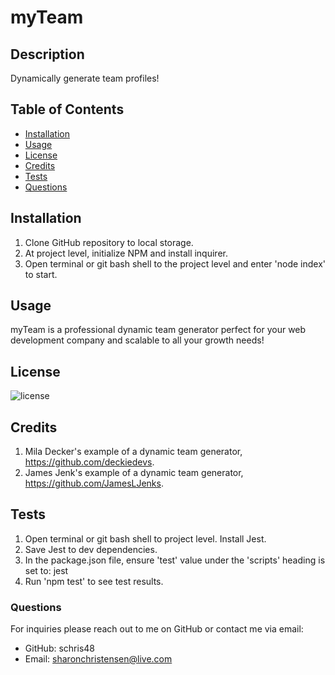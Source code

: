 
  
  # myTeam

  ## Description
  Dynamically generate team profiles!

  ## Table of Contents
  - [Installation](#installation)
  - [Usage](#usage)
  - [License](#license)
  - [Credits](#credits)
  - [Tests](#tests)
  - [Questions](#questions)

  ## Installation
  1. Clone GitHub repository to local storage. 
  2. At project level, initialize NPM and install inquirer.
  3. Open terminal or git bash shell to the project level and enter 'node index' to start.

  ## Usage
  myTeam is a professional dynamic team generator perfect for your web development company and scalable to all your growth needs!

  ## License

  ![license](https://img.shields.io/badge/license-MIT-blueviolet.png)

  ## Credits
  1. Mila Decker's example of a dynamic team generator, https://github.com/deckiedevs.
  2. James Jenk's example of a dynamic team generator, https://github.com/JamesLJenks.

  ## Tests
  1. Open terminal or git bash shell to project level. Install Jest.
  2. Save Jest to dev dependencies.
  3. In the package.json file, ensure 'test' value under the 'scripts' heading is set to: jest
  4. Run 'npm test' to see test results.
  
  ### Questions
  For inquiries please reach out to me on GitHub or contact me via email:
  - GitHub: schris48
  - Email: sharonchristensen@live.com
  